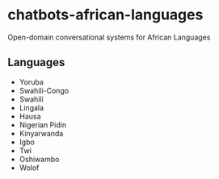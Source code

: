 # chatbots-african-languages
Open-domain conversational systems for African Languages
## Languages
* Yoruba
* Swahili-Congo
* Swahili
* Lingala
* Hausa
* Nigerian Pidin
* Kinyarwanda
* Igbo
* Twi
* Oshiwambo
* Wolof

